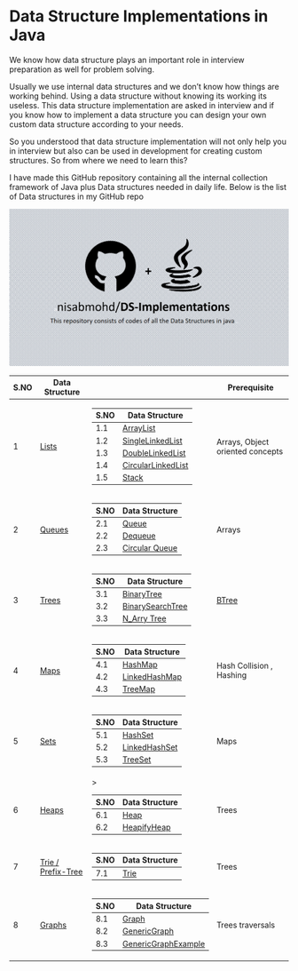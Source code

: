 # Data Structure Implementations in Java
 We know how data structure plays an important role in interview preparation as well for problem solving.

Usually we use internal data structures and we don’t know how things are working behind. Using a data structure without knowing its working its useless. This data structure implementation are asked in interview and if you know how to implement a data structure you can design your own custom data structure according to your needs.

So you understood that data structure implementation will not only help you in interview but also can be used in development for creating custom structures. So from where we need to learn this?

I have made this GitHub repository containing all the internal collection framework of Java plus Data structures needed in daily life. Below is the list of Data structures in my GitHub repo 

<img src="image.png" />


<table align="center">  <thead> <tr>  <th>S.NO</th>  <th>Data Structure     </th><th>      </th><th>Prerequisite     </th>  </tr>  </thead>  <tbody>

<tr>  <td>1</td>  <td><a href="https://github.com/nisabmohd/DS-Implementations/tree/master/src/Lists">Lists</a></td> <td><table>  <thead>  <tr>  <th>S.NO</th>  <th>Data Structure     </th>  </tr>  </thead>  <tbody>  <tr>  <td>1.1</td>  <td><a href="https://github.com/nisabmohd/DS-Implementations/blob/master/src/Lists/ArrayListCustom.java">ArrayList</a></td> </tr><tr>  <td>1.2</td>  <td><a href="https://github.com/nisabmohd/DS-Implementations/blob/master/src/Lists/SingleLinkedList.java">SingleLinkedList</a></td> </tr><tr>  <td>1.3</td>  <td><a href="https://github.com/nisabmohd/DS-Implementations/blob/master/src/Lists/DoubleLinkedList.java">DoubleLinkedList</a></td> </tr>  <tr>  <td>1.4</td>  <td><a href="https://github.com/nisabmohd/DS-Implementations/blob/master/src/Lists/CircularLinkedLIst.java">CircularLinkedList</a></td>   </tr>  <tr>  <td>1.5</td>  <td><a href="https://github.com/nisabmohd/DS-Implementations/blob/master/src/Lists/StackCustom.java">Stack</a></td>    </tr>  </tbody>  </table>   </td><td>Arrays, Object oriented concepts</td></tr><tr> 

<td>2</td>  <td><a href="https://github.com/nisabmohd/DS-Implementations/tree/master/src/Queues">Queues</a><td>
<table>  <thead>  <tr>  <th>S.NO</th>  <th>Data Structure     </th>  </tr>  </thead>  <tbody>  <tr>  <td>2.1</td>  <td><a href="https://github.com/nisabmohd/DS-Implementations/blob/master/src/Queues/QueueCustom.java">Queue</a></td> <tr>  <td>2.2</td>  <td><a href="https://github.com/nisabmohd/DS-Implementations/blob/master/src/Queues/DequeCustom.java">Dequeue</a></td>   </tr>  <tr>  <td>2.3</td>  <td><a href="https://github.com/nisabmohd/DS-Implementations/blob/master/src/Queues/CircularQueue.java">Circular Queue</a></td>    </tr>  </tbody>  </table>   </td><td>Arrays</td>
</tr>

<tr>  <td>3</td>  <td><a href="https://github.com/nisabmohd/DS-Implementations/tree/master/src/Trees">Trees</a><td>
<table>  <thead>  <tr>  <th>S.NO</th>  <th>Data Structure     </th>  </tr>  </thead>  <tbody>  <tr>  <td>3.1</td>  <td><a href="https://github.com/nisabmohd/DS-Implementations/blob/master/src/Trees/BinaryTree.java">BinaryTree</a></td> </tr><tr>  <td>3.2</td>  <td><a href="https://github.com/nisabmohd/Data-Structures/blob/master/src/Trees/BinarySearchTree.java">BinarySearchTree</a></td> </tr><tr>  <td>3.3</td>  <td><a href="https://github.com/nisabmohd/DS-Implementations/blob/master/src/Trees/N_ary.java">N_Arry Tree</a></td> </tr>  </tbody>  </table>   </td><td><a href="https://github.com/nisabmohd/Data-Structures/blob/master/src/Trees/BTree.java">BTree</a></td> </tr>

<tr>  <td>4</td>  <td><a href="https://github.com/nisabmohd/DS-Implementations/tree/master/src/Maps">Maps</a></td><td>
<table>  <thead>  <tr>  <th>S.NO</th>  <th>Data Structure     </th>  </tr>  </thead>  <tbody>  <tr>  <td>4.1</td>  <td><a href="https://github.com/nisabmohd/DS-Implementations/blob/master/src/Maps/HashMapCustom.java">HashMap</a></td> </tr><tr>  <td>4.2</td>  <td><a href="https://github.com/nisabmohd/DS-Implementations/blob/master/src/Maps/LinkedHashMapCustom.java">LinkedHashMap</a></td> </tr><tr>  <td>4.3</td>  <td><a href="https://github.com/nisabmohd/DS-Implementations/blob/master/src/Maps/TreeMapCustom.java">TreeMap</a></td> </tr>   </tbody>  </table>   </td><td> Hash Collision , Hashing</td>   </tr> 

<tr>  <td>5</td>  <td><a href="https://github.com/nisabmohd/DS-Implementations/tree/master/src/Sets">Sets</a></td><td>
<table>  <thead>  <tr>  <th>S.NO</th>  <th>Data Structure     </th>  </tr>  </thead>  <tbody>  <tr>  <td>5.1</td>  <td><a href="https://github.com/nisabmohd/DS-Implementations/blob/master/src/Sets/HashSetCustom.java">HashSet</a></td> </tr><tr>  <td>5.2</td>  <td><a href="https://github.com/nisabmohd/DS-Implementations/blob/master/src/Sets/LinkedHashSetCustom.java">LinkedHashSet</a></td> </tr><tr>  <td>5.3</td>  <td><a href="https://github.com/nisabmohd/DS-Implementations/blob/master/src/Sets/TreeSetCustom.java">TreeSet</a></td> </tr>   </tbody>  </table>   </td><td> Maps</td>   </tr> 

<tr>  <td>6</td>  <td><a href="https://github.com/nisabmohd/DS-Implementations/tree/master/src/Heaps">Heaps</a></td><td>
<table>  <thead>  <tr>  <th>S.NO</th>  <th>Data Structure     </th>  </tr>  </thead>  <tbody>  <tr>  <td>6.1</td>  <td><a href="https://github.com/nisabmohd/Data-Structures/blob/master/src/Heaps/Heap.java">Heap</a></td> </tr>><tr>  <td>6.2</td>  <td><a href="https://github.com/nisabmohd/DS-Implementations/blob/master/src/Heaps/HeapUsingHeapify.java">HeapifyHeap</a></td> </tr>   </tbody>  </table>   </td><td>Trees</td>   </tr> 

<tr>  <td>7</td>  <td><a href="https://github.com/nisabmohd/DS-Implementations/tree/master/src/Trie">Trie / Prefix-Tree</a><td>
<table>  <thead>  <tr>  <th>S.NO</th>  <th>Data Structure     </th>  </tr>  </thead>  <tbody>  <tr>  <td>7.1</td>  <td><a href="https://github.com/nisabmohd/DS-Implementations/blob/master/src/Trie/Trie.java">Trie</a></td>      </tr>  </tbody>  </table>   </td><td>
Trees</td>    </tr>

<tr>  <td>8</td>  <td><a href="https://github.com/nisabmohd/DS-Implementations/tree/master/src/Graphs">Graphs</a><td>
<table>  <thead>  <tr>  <th>S.NO</th>  <th>Data Structure     </th>  </tr>  </thead>  <tbody>  <tr>  <td>8.1</td>  <td><a href="https://github.com/nisabmohd/DS-Implementations/blob/master/src/Graphs/Graph.java">Graph</a></td> </tr><tr>  <td>8.2</td>  <td><a href="https://github.com/nisabmohd/Data-Structures/blob/master/src/Graphs/GraphGeneric.java">GenericGraph</a></td> </tr><tr>  <td>8.3</td>  <td><a href="https://github.com/nisabmohd/Data-Structures/blob/master/src/Graphs/GraphGenericExample.java">GenericGraphExample</a></td> </tr>  </tbody>  </table>   </td><td>
Trees traversals </td>  </tr>
</tbody>  </table>







